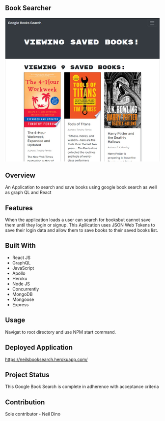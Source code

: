 ## Book Searcher

![](client/src/assets/screenshot1.jpg)

## Overview
An Application to search and save books using google book search as well as graph QL and React

## Features
When the application loads a user can search for booksbut cannot save them until they login or signup.  This Apllication uses JSON Web Tokens to save their login data and allow them to save books to their saved books list.

## Built With
* React JS
* GraphQL
* JavaScript
* Apollo
* Heroku
* Node JS 
* Concurrently
* MongoDB
* Mongoose
* Express


## Usage
Navigat to root directory and use NPM start command.

## Deployed Application
https://neilsbooksearch.herokuapp.com/

## Project Status
This Google Book Search is complete in adherence with acceptance criteria

## Contribution
Sole contributor - Neil Dino